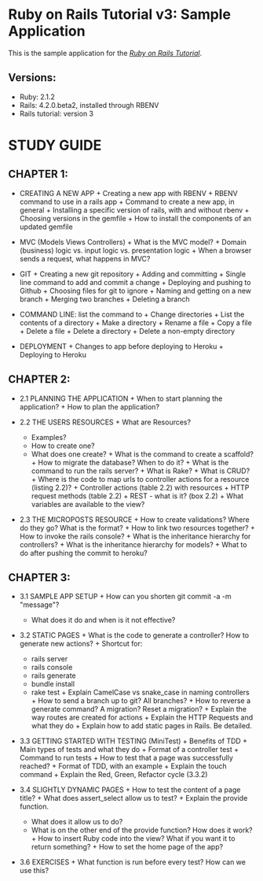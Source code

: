 # Ruby on Rails Tutorial v3: Sample Application

This is the sample application for the [*Ruby on Rails Tutorial*](http://railstutorial.org/).

## Versions:
 + Ruby: 2.1.2
 + Rails: 4.2.0.beta2, installed through RBENV
 + Rails tutorial: version 3

# STUDY GUIDE

  ## CHAPTER 1:

   + CREATING A NEW APP
    + Creating a new app with RBENV
    + RBENV command to use in a rails app
    + Command to create a new app, in general
    + Installing a specific version of rails, with and without rbenv
    + Choosing versions in the gemfile
    + How to install the components of an  updated gemfile

   + MVC (Models Views Controllers)
    + What is the MVC model?
    + Domain (business) logic vs. input logic vs. presentation logic
    + When a browser sends a request, what happens in MVC?

   + GIT
    + Creating a new git repository
    + Adding and committing
    + Single line command to add and commit a change
    + Deploying and pushing to Github
    + Choosing files for git to ignore
    + Naming and getting on a new branch
    + Merging two branches
    + Deleting a branch

   + COMMAND LINE: list the command to
    + Change directories
    + List the contents of a directory
    + Make a directory
    + Rename a file
    + Copy a file
    + Delete a file
    + Delete a directory
    + Delete a non-empty directory

   + DEPLOYMENT
    + Changes to app before deploying to Heroku
    + Deploying to Heroku

  ## CHAPTER 2:
   + 2.1 PLANNING THE APPLICATION
    + When to start planning the application? 
    + How to plan the application?
    
   + 2.2 THE USERS RESOURCES
    + What are Resources? 
      + Examples? 
      + How to create one? 
      + What does one create?
    + What is the command to create a scaffold?
    + How to migrate the database?  When to do it?
    + What is the command to run the rails server?
    + What is Rake?
    + What is CRUD?
    + Where is the code to map urls to controller actions for a resource (listing 2.2)?
    + Controller actions (table 2.2) with resources
    + HTTP request methods (table 2.2)
    + REST - what is it? (box 2.2)
    + What variables are available to the view?

   + 2.3 THE MICROPOSTS RESOURCE
    + How to create validations?  Where do they go?  What is the format?
    + How to link two resources together?
    + How to invoke the rails console? 
    + What is the inheritance hierarchy for controllers?
    + What is the inheritance hierarchy for models?
    + What to do after pushing the commit to heroku?

  ## CHAPTER 3:
   + 3.1 SAMPLE APP SETUP
    + How can you shorten git commit -a -m "message"? 
      + What does it do and when is it not effective?

   + 3.2 STATIC PAGES
    + What is the code to generate a controller?  How to generate new actions?
    + Shortcut for:
      + rails server
      + rails console
      + rails generate
      + bundle install
      + rake test
    + Explain CamelCase vs snake_case in naming controllers
    + How to send a branch up to git?  All branches?
    + How to reverse a generate command?  A migration?  Reset a migration?
    + Explain the way routes are created for actions
    + Explain the HTTP Requests and what they do
    + Explain how to add static pages in Rails.  Be detailed.

   + 3.3 GETTING STARTED WITH TESTING (MiniTest)
    + Benefits of TDD
    + Main types of tests and what they do
    + Format of a controller test
    + Command to run tests
    + How to test that a page was successfully reached?
    + Format of TDD, with an example
    + Explain the touch command
    + Explain the Red, Green, Refactor cycle (3.3.2)

   + 3.4 SLIGHTLY DYNAMIC PAGES
    + How to test the content of a page title?
    + What does assert_select allow us to test?
    + Explain the provide function. 
      + What does it allow us to do?
      + What is on the other end of the provide function?  How does it work?
    + How to insert Ruby code into the view?  What if you want it to return something?
    + How to set the home page of the app?

   + 3.6 EXERCISES
    + What function is run before every test?  How can we use this?
